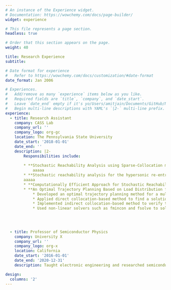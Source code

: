 ```yaml
---
# An instance of the Experience widget.
# Documentation: https://wowchemy.com/docs/page-builder/
widget: experience

# This file represents a page section.
headless: true

# Order that this section appears on the page.
weight: 40

title: Research Experience
subtitle:

# Date format for experience
#   Refer to https://wowchemy.com/docs/customization/#date-format
date_format: Jan 2006

# Experiences.
#   Add/remove as many `experience` items below as you like.
#   Required fields are `title`, `company`, and `date_start`.
#   Leave `date_end` empty if it's yo/Users/amitjain/Documents/GitHub/NewWebsite/content/home/experience.mdur current employer.
#   Begin multi-line descriptions with YAML's `|2-` multi-line prefix.
experience:
  - title: Research Assistant
    company: CASS Lab
    company_url: ''
    company_logo: org-gc
    location: The Pennsylvania State University
    date_start: '2018-01-01'
    date_end: ''
    description: |2-
        Responsibilities include:
        
        * **Stochastic Reachability Analysis using Sparse-Collocation method:** 
            aaaaa
        * **Stochastic reachability analysis for the hypersonic re-entry problem:** 
        aaaaa
        * **Computationally Efficient Approach for Stochastic Reachability Set Analysis:** aaaa
        * **An Optimal Trajectory Planning Based on Load Distribution for a Multi-lift System:** 
            * Developed an optimal trajectory planning method for a multi-lift system using direct and indirect collocation method
            * Applied direct collocation-based method to find a solution
            * Implemented indirect collocation-based method to verify the solution obtained from the direct collocation method
            * Used non-linear solvers such as fmincon and fsolve to solve the optimization problem
            
        
        

  - title: Professor of Semiconductor Physics
    company: University X
    company_url: ''
    company_logo: org-x
    location: California
    date_start: '2016-01-01'
    date_end: '2020-12-31'
    description: Taught electronic engineering and researched semiconductor physics.

design:
  columns: '2'
---
```

